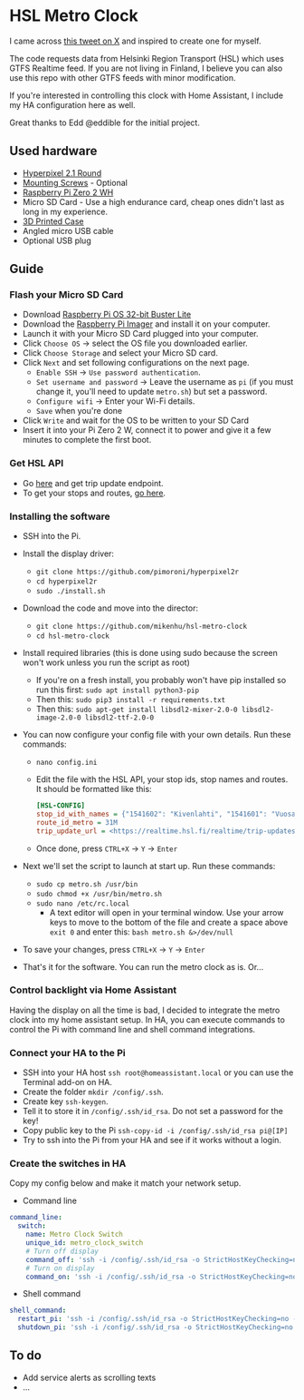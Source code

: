# HSL Metro Clock

I came across [this tweet on X](https://twitter.com/eddible/status/1564917603180617731?s=20&t=dcHyyQINVi-xO-h7mmJiKw) and inspired to create one for myself.

The code requests data from Helsinki Region Transport (HSL) which uses GTFS Realtime feed. If you are not living in Finland, I believe you can also use this repo with other GTFS feeds with minor modification.

If you're interested in controlling this clock with Home Assistant, I include my HA configuration here as well.

Great thanks to Edd @eddible for the initial project.

## Used hardware

* [Hyperpixel 2.1 Round](https://shop.pimoroni.com/products/hyperpixel-round?variant=39381081882707)
* [Mounting Screws](https://shop.pimoroni.com/products/short-pi-standoffs-for-hyperpixel-round?variant=39384564236371) - Optional
* [Raspberry Pi Zero 2 WH](https://shop.pimoroni.com/products/raspberry-pi-zero-w?variant=39458414297171)
* Micro SD Card - Use a high endurance card, cheap ones didn't last as long in my experience.
* [3D Printed Case](https://cults3d.com/en/3d-model/gadget/sphere-enclosure-w-bump-legs-m3o101-for-pimoroni-hyperpixel-2-1-round-touch-and-raspberry-pi)
* Angled micro USB cable
* Optional USB plug

## Guide

### Flash your Micro SD Card

* Download [Raspberry Pi OS 32-bit Buster Lite](https://downloads.raspberrypi.org/raspios_oldstable_lite_armhf/images/raspios_oldstable_lite_armhf-2023-05-03/)
* Download the [Raspberry Pi Imager](https://www.raspberrypi.com/software/) and install it on your computer.
* Launch it with your Micro SD Card plugged into your computer.
* Click `Choose OS` → select the OS file you downloaded earlier.
* Click `Choose Storage` and select your Micro SD card.
* Click `Next` and set following configurations on the next page.
  * `Enable SSH` → `Use password authentication`.
  * `Set username and password` → Leave the username as `pi` (if you must change it, you'll need to update `metro.sh`) but set a password.
  * `Configure wifi` → Enter your Wi-Fi details.
  * `Save` when you're done
* Click `Write` and wait for the OS to be written to your SD Card
* Insert it into your Pi Zero 2 W, connect it to power and give it a few minutes to complete the first boot.  

### Get HSL API

* Go [here](https://hsldevcom.github.io/gtfs_rt/) and get trip update endpoint.
* To get your stops and routes, [go here](https://transitfeeds.com/p/helsinki-regional-transport/735/latest/stops).

### Installing the software

* SSH into the Pi.
* Install the display driver:
  * `git clone https://github.com/pimoroni/hyperpixel2r`
  * `cd hyperpixel2r`
  * `sudo ./install.sh`
* Download the code and move into the director:  
  * `git clone https://github.com/mikenhu/hsl-metro-clock`
  * `cd hsl-metro-clock`
* Install required libraries (this is done using sudo because the screen won't work unless you run the script as root)
  * If you're on a fresh install, you probably won't have pip installed so run this first: `sudo apt install python3-pip`
  * Then this: `sudo pip3 install -r requirements.txt`
  * Then this: `sudo apt-get install libsdl2-mixer-2.0-0 libsdl2-image-2.0-0 libsdl2-ttf-2.0-0`
* You can now configure your config file with your own details. Run these commands:
  * `nano config.ini`
  * Edit the file with the HSL API, your stop ids, stop names and routes. It should be formatted like this:

    ```ini
    [HSL-CONFIG]
    stop_id_with_names = {"1541602": "Kivenlahti", "1541601": "Vuosaari"}
    route_id_metro = 31M
    trip_update_url = <https://realtime.hsl.fi/realtime/trip-updates/v2/hsl>
    ```

  * Once done, press `CTRL+X` → `Y` → `Enter`
* Next we'll set the script to launch at start up. Run these commands:
  * `sudo cp metro.sh /usr/bin`
  * `sudo chmod +x /usr/bin/metro.sh`
  * `sudo nano /etc/rc.local`
    * A text editor will open in your terminal window. Use your arrow keys to move to the bottom of the file and create a space above `exit 0` and enter this: `bash metro.sh &>/dev/null`

* To save your changes, press `CTRL+X` → `Y` → `Enter`
* That's it for the software. You can run the metro clock as is. Or...

### Control backlight via Home Assistant

Having the display on all the time is bad, I decided to integrate the metro clock into my home assistant setup. In HA, you can execute commands to control the Pi with command line and shell command integrations.

### Connect your HA to the Pi

* SSH into your HA host `ssh root@homeassistant.local` or you can use the Terminal add-on on HA.
* Create the folder `mkdir /config/.ssh`.
* Create key `ssh-keygen`.
* Tell it to store it in `/config/.ssh/id_rsa`. Do not set a password for the key!
* Copy public key to the Pi `ssh-copy-id -i /config/.ssh/id_rsa pi@[IP]`
* Try to ssh into the Pi from your HA and see if it works without a login.

### Create the switches in HA

Copy my config below and make it match your network setup.

* Command line

```yaml
command_line:
  switch:
    name: Metro Clock Switch
    unique_id: metro_clock_switch
    # Turn off display
    command_off: 'ssh -i /config/.ssh/id_rsa -o StrictHostKeyChecking=no -o UserKnownHostsFile=/dev/null -q pi@[IP] "sudo -E sh -c ''echo 1 > /sys/class/backlight/rpi_backlight/bl_power''"'
    # Turn on display
    command_on: 'ssh -i /config/.ssh/id_rsa -o StrictHostKeyChecking=no -o UserKnownHostsFile=/dev/null -q pi@[IP] "sudo -E sh -c ''echo 0 > /sys/class/backlight/rpi_backlight/bl_power''"'
```

* Shell command

```yaml
shell_command:
  restart_pi: 'ssh -i /config/.ssh/id_rsa -o StrictHostKeyChecking=no -o UserKnownHostsFile=/dev/null -q pi@[IP] "sudo reboot"'
  shutdown_pi: 'ssh -i /config/.ssh/id_rsa -o StrictHostKeyChecking=no -o UserKnownHostsFile=/dev/null -q pi@[IP] "sudo shutdown -h now"'
```

## To do

* Add service alerts as scrolling texts
* ...
